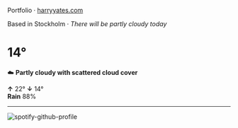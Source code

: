 Portfolio · [harryyates.com](https://harryyates.com)

<!-- WEATHER_START -->
Based in Stockholm · *There will be partly cloudy today*

# 14°
☁️ **Partly cloudy with scattered cloud cover**

**↑** 22° **↓** 14°  
**Rain** 88%

---
<!-- WEATHER_END -->

<p align="left">
  <a>
    <img src="https://spotify-github-profile.kittinanx.com/api/view?uid=bigbello&cover_image=true&theme=natemoo-re&show_offline=true&background_color=121212&interchange=false&bar_color=53b14f&bar_color_cover=false" alt="spotify-github-profile">
  </a>
</p>
